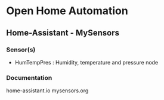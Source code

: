 # Open Home Automation
## Home-Assistant - MySensors


### Sensor(s)
- HumTempPres : Humidity, temperature and pressure node


### Documentation
home-assistant.io
mysensors.org
